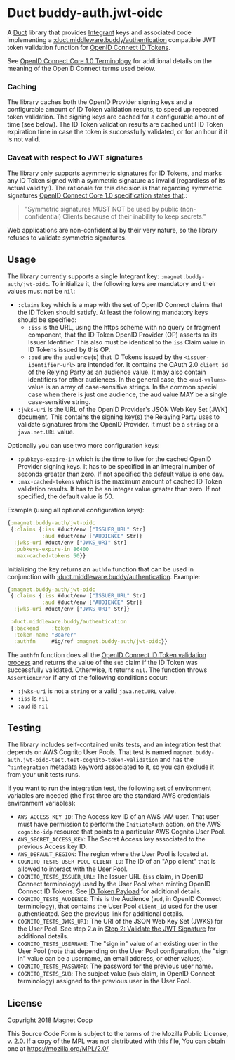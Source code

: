 # Duct buddy-auth.jwt-oidc

A [Duct](https://github.com/duct-framework/duct) library that provides
[Integrant](https://github.com/weavejester/integrant) keys and associated code implementing a
[:duct.middleware.buddy/authentication](https://github.com/duct-framework/middleware.buddy)
compatible JWT token validation function for [OpenID Connect ID
Tokens](https://openid.net/specs/openid-connect-basic-1_0.html#IDToken).

See [OpenID Connect Core 1.0
Terminology](https://openid.net/specs/openid-connect-core-1_0.html#Terminology)
for additional details on the meaning of the OpenID Connect terms used
below.

### Caching

The library caches both the OpenID Provider signing keys and a
configurable amount of ID Token validation results, to speed up
repeated token validation. The signing keys are cached for a
configurable amount of time (see below). The ID Token validation
results are cached until ID Token expiration time in case the token is
successfully validated, or for an hour if it is not valid.

### Caveat with respect to JWT signatures

The library only supports asymmetric signatures for ID Tokens, and
marks any ID Token signed with a symmetric signature as invalid
(regardless of its actual validity!). The rationale for this decision
is that regarding symmetric signatures [OpenID Connect Core 1.0
specification states
that](https://openid.net/specs/openid-connect-core-1_0.html#Signing).:

> "Symmetric signatures MUST NOT be used by public (non-confidential)
> Clients because of their inability to keep secrets."

Web applications are non-confidential by their very nature, so the
library refuses to validate symmetric signatures.

## Usage

The library currently supports a single Integrant key:
`:magnet.buddy-auth/jwt-oidc`. To initialize it, the following keys
are mandatory and their values must not be `nil`:

* `:claims` key which is a map with the set of OpenID Connect claims
  that the ID Token should satisfy. At least the following mandatory
  keys should be specified:
    * `:iss` is the URL, using the https scheme with no query or
      fragment component, that the ID Token OpenID Provider (OP)
      asserts as its Issuer Identifier. This also must be identical to
      the `iss` Claim value in ID Tokens issued by this OP.
    * `:aud` are the audience(s) that ID Tokens issued by the
      `<issuer-identifier-url>` are intended for. It contains the
      OAuth 2.0 `client_id` of the Relying Party as an audience
      value. It may also contain identifiers for other audiences. In
      the general case, the `<aud-values>` value is an array of
      case-sensitive strings. In the common special case when there is
      just one audience, the aud value MAY be a single case-sensitive
	  string.
* `:jwks-uri` is the URL of the OpenID Provider's JSON Web Key Set
  [JWK] document. This contains the signing key(s) the Relaying Party
  uses to validate signatures from the OpenID Provider. It must be a
  `string` or a `java.net.URL` value.

Optionally you can use two more configuration keys:

* `:pubkeys-expire-in` which is the time to live for the cached OpenID
  Provider signing keys. It has to be specified in an integral number
  of seconds greater than zero. If not specified the default value is
  one day.
* `:max-cached-tokens` which is the maximum amount of cached ID Token
  validation results. It has to be an integer value greater than
  zero. If not specified, the default value is 50.

Example (using all optional configuration keys):

```clojure
{:magnet.buddy-auth/jwt-oidc
 {:claims {:iss #duct/env ["ISSUER_URL" Str]
           :aud #duct/env ["AUDIENCE" Str]}
  :jwks-uri #duct/env ["JWKS_URI" Str]
  :pubkeys-expire-in 86400
  :max-cached-tokens 50}}
```

Initializing the key returns an `authfn` function that can be used in
conjunction with
[:duct.middleware.buddy/authentication](https://github.com/duct-framework/middleware.buddy).
Example:

```clojure
{:magnet.buddy-auth/jwt-oidc
 {:claims {:iss #duct/env ["ISSUER_URL" Str]
           :aud #duct/env ["AUDIENCE" Str]}
  :jwks-uri #duct/env ["JWKS_URI" Str]}

 :duct.middleware.buddy/authentication
 {:backend    :token
  :token-name "Bearer"
  :authfn     #ig/ref :magnet.buddy-auth/jwt-oidc}}
```

The `authfn` function does all the [OpenID Connect ID Token validation
process](https://openid.net/specs/openid-connect-basic-1_0.html#IDTokenValidation)
and returns the value of the `sub` claim if the ID Token was
successfully validated. Otherwise, it returns `nil`. The function
throws `AssertionError` if any of the following conditions occur:

* `:jwks-uri` is not a `string` or a valid `java.net.URL` value.
* `:iss` is `nil`
* `:aud` is `nil`

## Testing

The library includes self-contained units tests, and an integration
test that depends on AWS Cognito User Pools. That test is named
`magnet.buddy-auth.jwt-oidc-test.test-cognito-token-validation` and
has the `^:integration` metadata keyword associated to it, so you can
exclude it from your unit tests runs.

If you want to run the integration test, the following set of
environment variables are needed (the first three are the standard AWS
credentials environment variables):

* `AWS_ACCESS_KEY_ID`: The Access key ID of an AWS IAM user. That user
  must have permission to perform the `InitiateAuth` action, on the AWS
  `cognito-idp` resource that points to a particular AWS Cognito User
  Pool.
* `AWS_SECRET_ACCESS_KEY`: The Secret Access key associated to the
  previous Access key ID.
* `AWS_DEFAULT_REGION`: The region where the User Pool is located at.
* `COGNITO_TESTS_USER_POOL_CLIENT_ID`: The ID of an "App client" that
  is allowed to interact with the User Pool.
* `COGNITO_TESTS_ISSUER_URL`: The Issuer URL (`iss` claim, in OpenID
  Connect terminology) used by the User Pool when minting OpenID
  Connect ID Tokens. See [ID Token Payload](https://docs.aws.amazon.com/cognito/latest/developerguide/amazon-cognito-user-pools-using-tokens-with-identity-providers.html#user-pool-id-token-payload)
  for additional details.
* `COGNITO_TESTS_AUDIENCE`: This is the Audience (`aud`, in OpenID
  Connect terminology), that contains the User Pool `client_id` used
  for the user authenticated. See the previous link for additional
  details.
* `COGNITO_TESTS_JWKS_URI`: The URI of the JSON Web Key Set (JWKS)
  for the User Pool. See step 2.a in [Step 2: Validate the JWT
  Signature](https://docs.aws.amazon.com/cognito/latest/developerguide/amazon-cognito-user-pools-using-tokens-verifying-a-jwt.html#amazon-cognito-user-pools-using-tokens-step-2)
  for additional details.
* `COGNITO_TESTS_USERNAME`: The "sign in" value of an existing user in
  the User Pool (note that depending on the User Pool configuration,
  the "sign in" value can be a username, an email address, or other
  values).
* `COGNITO_TESTS_PASSWORD`: The password for the previous user name.
* `COGNITO_TESTS_SUB`: The subject value (`sub` claim, in OpenID
  Connect terminology) assigned to the previous user in the User Pool.

## License

Copyright 2018 Magnet Coop

This Source Code Form is subject to the terms of the Mozilla Public License,
v. 2.0. If a copy of the MPL was not distributed with this file, You can obtain
one at https://mozilla.org/MPL/2.0/
